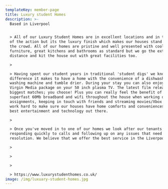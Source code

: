 ```yaml
---
templateKey: member-page
title: Luxury student Homes
description: >-
  Based in Liverpool 


  > All of our Luxury Student Homes are in excellent locations and in the heart
  of the action but its the luxury finish which makes our houses stand out from
  the crowd. All of our homes are pristine and well presented with cool
  furniture, great kitchens and bathrooms as standard but we go the extra
  distance and kit the house out with great facilities too.

  >

  > Having spent our student years in traditional 'student digs' we know what a
  difference it makes to have a home with the convenience of a dishwasher,
  washing machine and tumble drier. During your stay you can also enjoy the full
  Virgin Media package on your 50 inch plasma TV. The latest film releases, the
  biggest matches; you choose! Plus you can really feel the benefit of having
  superfast 60Mb broadband and wifi throughout the house when working on
  assignments, keeping in touch with friends and streaming movies/Xbox etc. We
  work hard to make sure our houses have home comforts and conveniences plus the
  best entertainment and technology out there.

  >

  > Once you've moved in to one of our homes we look after our tenants by
  responding quickly to calls and following up on any issues that need
  resolution. We believe that we offer the best service in the Liverpool market

  >

  >

  >

  > https://www.luxurystudenthomes.co.uk/
image: /img/luxuary-student-homes.jpg
---
```


